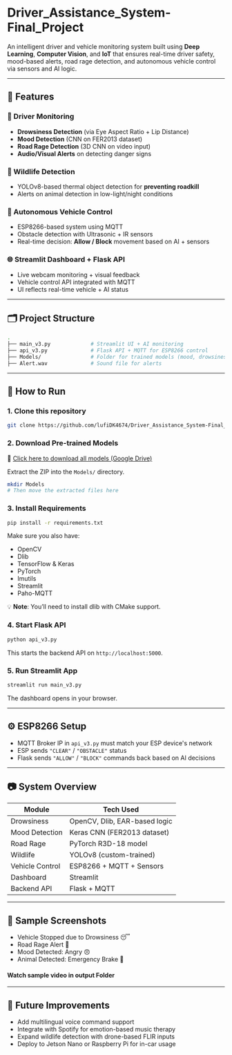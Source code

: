# Driver_Assistance_System-Final_Project

An intelligent driver and vehicle monitoring system built using **Deep Learning**, **Computer Vision**, and **IoT** that ensures real-time driver safety, mood-based alerts, road rage detection, and autonomous vehicle control via sensors and AI logic.

---

## 🧠 Features

### 👀 Driver Monitoring

* **Drowsiness Detection** (via Eye Aspect Ratio + Lip Distance)
* **Mood Detection** (CNN on FER2013 dataset)
* **Road Rage Detection** (3D CNN on video input)
* **Audio/Visual Alerts** on detecting danger signs

### 🐘 Wildlife Detection

* YOLOv8-based thermal object detection for **preventing roadkill**
* Alerts on animal detection in low-light/night conditions

### 🔧 Autonomous Vehicle Control

* ESP8266-based system using MQTT
* Obstacle detection with Ultrasonic + IR sensors
* Real-time decision: **Allow / Block** movement based on AI + sensors

### 🌐 Streamlit Dashboard + Flask API

* Live webcam monitoring + visual feedback
* Vehicle control API integrated with MQTT
* UI reflects real-time vehicle + AI status

---

## 🗂️ Project Structure

```bash
.
├── main_v3.py             # Streamlit UI + AI monitoring
├── api_v3.py              # Flask API + MQTT for ESP8266 control
├── Models/                # Folder for trained models (mood, drowsiness, road rage, etc.)
├── Alert.wav              # Sound file for alerts
```

---

## 🚀 How to Run

### 1. Clone this repository

```bash
git clone https://github.com/lufiDK4674/Driver_Assistance_System-Final_Project.git
```

### 2. Download Pre-trained Models

🔗 [Click here to download all models (Google Drive)](https://drive.google.com/file/d/1i6CujHQCpUScewVtyDT9nJ5VuS49BwkG/view?usp=sharing)

Extract the ZIP into the `Models/` directory.

```bash
mkdir Models
# Then move the extracted files here
```

### 3. Install Requirements

```bash
pip install -r requirements.txt
```

Make sure you also have:

* OpenCV
* Dlib
* TensorFlow & Keras
* PyTorch
* Imutils
* Streamlit
* Paho-MQTT

💡 **Note**: You’ll need to install dlib with CMake support.

### 4. Start Flask API

```bash
python api_v3.py
```

This starts the backend API on `http://localhost:5000`.

### 5. Run Streamlit App

```bash
streamlit run main_v3.py
```

The dashboard opens in your browser.

---

## ⚙️ ESP8266 Setup

* MQTT Broker IP in `api_v3.py` must match your ESP device's network
* ESP sends `"CLEAR"` / `"OBSTACLE"` status
* Flask sends `"ALLOW"` / `"BLOCK"` commands back based on AI decisions

---

## 📷 System Overview

| Module          | Tech Used                     |
| --------------- | ----------------------------- |
| Drowsiness      | OpenCV, Dlib, EAR-based logic |
| Mood Detection  | Keras CNN (FER2013 dataset)   |
| Road Rage       | PyTorch R3D-18 model          |
| Wildlife        | YOLOv8 (custom-trained)       |
| Vehicle Control | ESP8266 + MQTT + Sensors      |
| Dashboard       | Streamlit                     |
| Backend API     | Flask + MQTT                  |

---

## 📸 Sample Screenshots

* Vehicle Stopped due to Drowsiness 😴
* Road Rage Alert 🛑
* Mood Detected: Angry 😠
* Animal Detected: Emergency Brake 🐶
#### Watch sample video in output Folder

---

## 🏁 Future Improvements

* Add multilingual voice command support
* Integrate with Spotify for emotion-based music therapy
* Expand wildlife detection with drone-based FLIR inputs
* Deploy to Jetson Nano or Raspberry Pi for in-car usage



